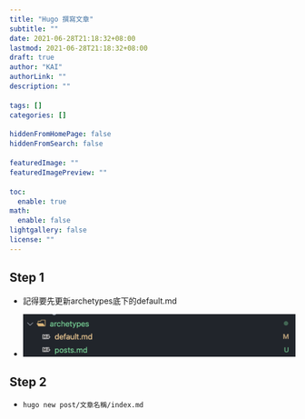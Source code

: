 ```yaml
---
title: "Hugo 撰寫文章"
subtitle: ""
date: 2021-06-28T21:18:32+08:00
lastmod: 2021-06-28T21:18:32+08:00
draft: true
author: "KAI"
authorLink: ""
description: ""

tags: []
categories: []

hiddenFromHomePage: false
hiddenFromSearch: false

featuredImage: ""
featuredImagePreview: ""

toc:
  enable: true
math:
  enable: false
lightgallery: false
license: ""
---
```


<!--more-->

## Step 1

- 記得要先更新archetypes底下的default.md

- ![photo1](./photo1.png)

## Step 2

- ```bash
  hugo new post/文章名稱/index.md